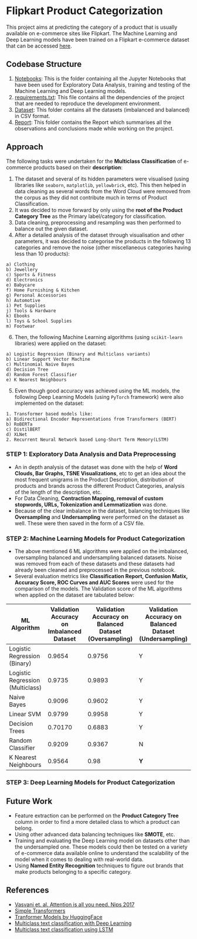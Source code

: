 # Flipkart Product Categorization

This project aims at predicting the category of a product that is usually available on e-commerce sites like Flipkart. The Machine Learning and Deep Learning models have been trained on a Flipkart e-commerce dataset that can be accessed [here](https://docs.google.com/spreadsheets/d/1on6ApK7jNXSy20Bfw_NjKMTmeICTHyBvIK-3am9irFA/edit?usp=sharing).

## Codebase Structure

1. [Notebooks](https://github.com/khushboogupta13/Flipkart-Product-Categorization/tree/main/Notebooks): This is the folder containing all the Jupyter Notebooks that have been used for Exploratory Data Analysis, training and testing of the Machine Learning and Deep Learning models.
2. [requirements.txt](https://github.com/khushboogupta13/Flipkart-Product-Categorization/blob/main/requirements.txt): This file contains all the dependencies of the project that are needed to reproduce the development environment.
3. [Dataset](https://github.com/khushboogupta13/Flipkart-Product-Categorization/tree/main/Dataset): This folder contains all the datasets (imbalanced and balanced) in CSV format. 
4. [Report](): This folder contains the Report which summarises all the observations and conclusions made while working on the project. 

## Approach

The following tasks were undertaken for the **Multiclass Classification** of e-commerce products based on their **description**:

  1. The dataset and several of its hidden parameters were visualised (using libraries like `seaborn`, `matplotlib`, `yellowbrick`, etc). This then helped in data cleaning as several words from the Word Cloud were removed from the corpus as they did not contribute much in terms of Product Classification.
  2. It was decided to move forward by only using the **root of the Product Category Tree** as the Primary label/category for classification.
  3. Data cleaning, preprocessing and resampling was then performed to balance out the given dataset. 
  4. After a detailed analysis of the dataset through visualisation and other parameters, it was decided to categorise the products in the following 13 categories and remove the noise (other miscellaneous categories having less than 10 products):
    
    a) Clothing
    b) Jewellery
    c) Sports & Fitness
    d) Electronics
    e) Babycare
    f) Home Furnishing & Kitchen
    g) Personal Accessories
    h) Automotive
    i) Pet Supplies
    j) Tools & Hardware
    k) Ebooks
    l) Toys & School Supplies
    m) Footwear
    
  6. Then, the following Machine Learning algorithms (using `scikit-learn` libraries) were applied on the dataset:
    
    a) Logistic Regression (Binary and Multiclass variants)
    b) Linear Support Vector Machine
    c) Multinomial Naive Bayes
    d) Decision Tree
    d) Random Forest Classifier
    e) K Nearest Neighbours

   5. Even though good accuracy was achieved using the ML models, the following Deep Learning Models (using `PyTorch` framework) were also implemented on the dataset:
    
    1. Transformer based models like:
    a) Bidirectional Encoder Representations from Transformers (BERT)
    b) RoBERTa
    c) DistilBERT
    d) XLNet
    2. Recurrent Neural Network based Long-Short Term Memory(LSTM)


### STEP 1: Exploratory Data Analysis and Data Preprocessing

- An in depth analysis of the dataset was done with the help of **Word Clouds, Bar Graphs, TSNE Visualizations**, etc to get an idea about the most frequent unigrams in the Product Description, distribution of products and brands across the different Product Categories, analysis of the length of the description, etc. 
- For Data Cleaning, **Contraction Mapping, removal of custom stopwords, URLs, Tokenization and Lemmatization** was done.
- Because of the clear imbalance in the dataset, balancing techniques like **Oversampling** and **Undersampling** were performed on the dataset as well. These were then saved in the form of a CSV file.

### STEP 2: Machine Learning Models for Product Categorization

- The above mentioned 6 ML algorithms were applied on the imbalanced, oversampling balanced and undersampling balanced datasets. Noise was removed from each of these datasets and these datasets had already been cleaned and preprocessed in the previous notebook. 
- Several evaluation metrics like **Classification Report, Confusion Matix, Accuracy Score, ROC Curves and AUC Scores** were used for the comparison of the models. The Validation score of the ML algorithms when applied on the dataset are tabulated below:

| ML Algorithm       | Validation Accuracy on Imbalanced Dataset          | Validation Accuracy on Balanced Dataset (Oversampling)                          | Validation Accuracy on Balanced Dataset (Undersampling)          |
| ---                | ---             | ---                                   | ---             | 
| Logistic Regression (Binary)               | 0.9654           | 0.9756                        | Y               | 
| Logistic Regression (Multiclass)     | 0.9735            | 0.9893                     | Y               | 
| Naive Bayes     | 0.9096             | 0.9602        | Y               | 
| Linear SVM            | 0.9799            | 0.9958               | Y               | 
| Decision Trees            | 0.70170            | 0.6883                     | Y               | 
| Random Classifier             | 0.9209          | 0.9367          | N                | 
| K Nearest Neighbours        | 0.9564           | 0.98       | __Y__               | 



### STEP 3: Deep Learning Models for Product Categorization

## Future Work
- Feature extraction can be performed on the **Product Category Tree** column in order to find a more detailed class to which a product can belong. 
- Using other advanced data balancing techniques like **SMOTE**, etc.
- Training and evaluating the Deep Learning model on datasets other than the undersampled one. These models could then be tested on a variety of e-commerce data available online to understand the scalability of the model when it comes to dealing with real-world data. 
- Using **Named Entity Recognition** techniques to figure out brands that make products belonging to a specific category.  

## References
- [ Vasvani et. al. Attention is all you need. Nips 2017](https://arxiv.org/pdf/1706.03762)
- [Simple Transformers](https://github.com/ThilinaRajapakse/simpletransformers#saveevalcheckpoints)
- [Tranformer Models by HuggingFace](https://huggingface.co/transformers/pretrained_models.html)
- [Multiclass text classification with Deep Learning](https://www.google.com/url?q=https://towardsdatascience.com/multi-class-text-classification-with-deep-learning-using-bert-b59ca2f5c613&sa=D&source=editors&ust=1618012348136000&usg=AOvVaw1ofOCyteqD6PZaxopj9qc8)
- [Multiclass text classification using LSTM](https://towardsdatascience.com/multi-class-text-classification-with-lstm-1590bee1bd17)






